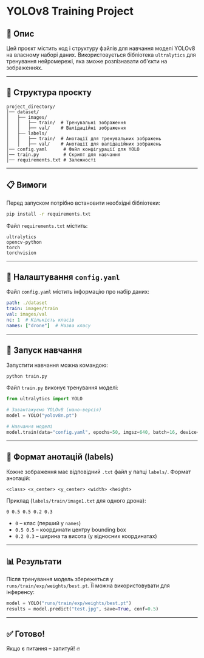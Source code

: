 # YOLOv8 Training Project

## 📌 Опис
Цей проєкт містить код і структуру файлів для навчання моделі YOLOv8 на власному наборі даних. Використовується бібліотека `ultralytics` для тренування нейромережі, яка зможе розпізнавати об'єкти на зображеннях.

---

## 📂 Структура проєкту
```
project_directory/
│── dataset/
│   ├── images/
│   │   ├── train/  # Тренувальні зображення
│   │   ├── val/    # Валідаційні зображення
│   ├── labels/
│   │   ├── train/  # Анотації для тренувальних зображень
│   │   ├── val/    # Анотації для валідаційних зображень
│── config.yaml      # Файл конфігурації для YOLO
│── train.py         # Скрипт для навчання
│── requirements.txt # Залежності
```

---

## 📋 Вимоги
Перед запуском потрібно встановити необхідні бібліотеки:
```bash
pip install -r requirements.txt
```
Файл `requirements.txt` містить:
```
ultralytics
opencv-python
torch
torchvision
```

---

## 🔧 Налаштування `config.yaml`
Файл `config.yaml` містить інформацію про набір даних:
```yaml
path: ./dataset  
train: images/train  
val: images/val  
nc: 1  # Кількість класів
names: ["drone"]  # Назва класу
```

---

## 🚀 Запуск навчання
Запустити навчання можна командою:
```bash
python train.py
```
Файл `train.py` виконує тренування моделі:
```python
from ultralytics import YOLO

# Завантажуємо YOLOv8 (нано-версія)
model = YOLO("yolov8n.pt")

# Навчання моделі
model.train(data="config.yaml", epochs=50, imgsz=640, batch=16, device="cuda")
```

---

## 📝 Формат анотацій (labels)
Кожне зображення має відповідний `.txt` файл у папці `labels/`.
Формат анотацій:
```
<class> <x_center> <y_center> <width> <height>
```
Приклад (`labels/train/image1.txt` для одного дрона):
```
0 0.5 0.5 0.2 0.3
```
- `0` – клас (перший у `names`)
- `0.5 0.5` – координати центру bounding box
- `0.2 0.3` – ширина та висота (у відносних координатах)

---

## 📊 Результати
Після тренування модель збережеться у `runs/train/exp/weights/best.pt`. Її можна використовувати для інференсу:
```python
model = YOLO("runs/train/exp/weights/best.pt")
results = model.predict("test.jpg", save=True, conf=0.5)
```

---

## ✅ Готово!
Якщо є питання – запитуй! 🔥

